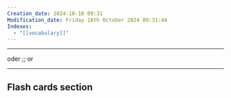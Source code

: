 ```yaml
---
Creation_date: 2024-10-18 09:31
Modification_date: Friday 18th October 2024 09:31:44
Indexes:
  - "[[vocabulary]]"
---
```


----

oder ;; or
<!--SR:!2024-11-03,4,270-->



















---
## Flash cards section
